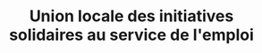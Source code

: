 ---
title: "Union locale des initiatives solidaires au service de l'emploi"
url: /grenoble/union-locale-des-initiatives-solidaires-au-service-de-lemploi/
shop: charité
---